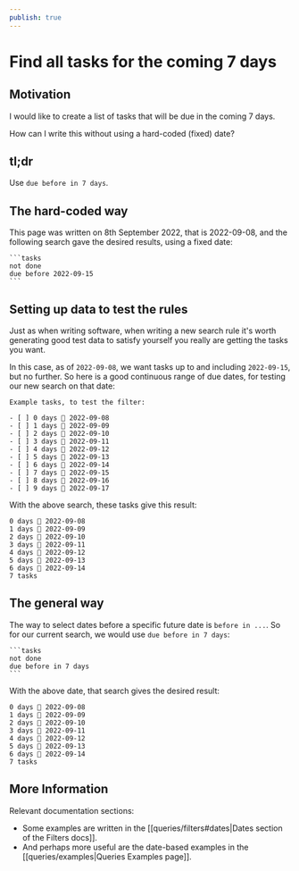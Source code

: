 ```yaml
---
publish: true
---
```


# Find all tasks for the coming 7 days

## Motivation

I would like to create a list of tasks that will be due in the coming 7 days.

How can I write this without using a hard-coded (fixed) date?

## tl;dr

Use `due before in 7 days`.

## The hard-coded way

This page was written on 8th September 2022, that is 2022-09-08, and the following search gave the desired results, using a fixed date:

    ```tasks
    not done
    due before 2022-09-15
    ```

## Setting up data to test the rules

Just as when writing software, when writing a new search rule it's worth generating good test data to satisfy yourself you really are getting the tasks you want.

In this case, as of `2022-09-08`, we want tasks up to and including `2022-09-15`, but no further. So here is a good continuous range of due dates, for testing our new search on that date:

```text
Example tasks, to test the filter:

- [ ] 0 days 📅 2022-09-08
- [ ] 1 days 📅 2022-09-09
- [ ] 2 days 📅 2022-09-10
- [ ] 3 days 📅 2022-09-11
- [ ] 4 days 📅 2022-09-12
- [ ] 5 days 📅 2022-09-13
- [ ] 6 days 📅 2022-09-14
- [ ] 7 days 📅 2022-09-15
- [ ] 8 days 📅 2022-09-16
- [ ] 9 days 📅 2022-09-17
```

With the above search, these tasks give this result:

```text
0 days 📅 2022-09-08
1 days 📅 2022-09-09
2 days 📅 2022-09-10
3 days 📅 2022-09-11
4 days 📅 2022-09-12
5 days 📅 2022-09-13
6 days 📅 2022-09-14
7 tasks
```

## The general way

The way to select dates before a specific future date is `before in ...`. So for our current search, we would use `due before in 7 days`:

    ```tasks
    not done
    due before in 7 days
    ```

With the above date, that search gives the desired result:

```text
0 days 📅 2022-09-08
1 days 📅 2022-09-09
2 days 📅 2022-09-10
3 days 📅 2022-09-11
4 days 📅 2022-09-12
5 days 📅 2022-09-13
6 days 📅 2022-09-14
7 tasks
```

## More Information

Relevant documentation sections:

- Some examples are written in the [[queries/filters#dates|Dates section of the Filters docs]].
- And perhaps more useful are the date-based examples in the [[queries/examples|Queries Examples page]].
